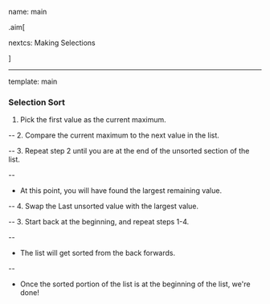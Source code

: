 name: main

.aim[<div>
nextcs: Making Selections
</div>]

---
template: main

### Selection Sort

1. Pick the first value as the current maximum.

--
2. Compare the current maximum to the next value in the list.

--
3. Repeat step 2 until you are at the end of the unsorted section of the list.

--
  - At this point, you will have found the largest remaining value.

--
4. Swap the Last unsorted value with the largest value.

--
3. Start back at the beginning, and repeat steps 1-4.

--
  - The list will get sorted from the back forwards.

--
  - Once the sorted portion of the list is at the beginning of the list, we're done!
